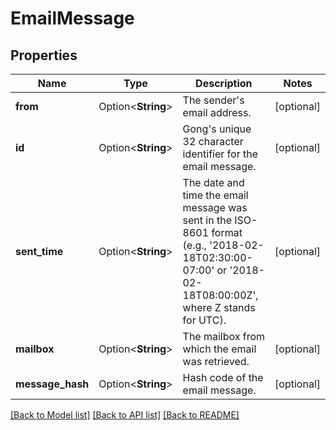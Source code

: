 # EmailMessage

## Properties

Name | Type | Description | Notes
------------ | ------------- | ------------- | -------------
**from** | Option<**String**> | The sender's email address. | [optional]
**id** | Option<**String**> | Gong's unique 32 character identifier for the email message. | [optional]
**sent_time** | Option<**String**> | The date and time the email message was sent in the ISO-8601 format (e.g., '2018-02-18T02:30:00-07:00' or '2018-02-18T08:00:00Z', where Z stands for UTC). | [optional]
**mailbox** | Option<**String**> | The mailbox from which the email was retrieved. | [optional]
**message_hash** | Option<**String**> | Hash code of the email message. | [optional]

[[Back to Model list]](../README.md#documentation-for-models) [[Back to API list]](../README.md#documentation-for-api-endpoints) [[Back to README]](../README.md)


